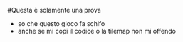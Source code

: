 #Questa è solamente una prova

- so che questo gioco fa schifo
- anche se mi copi il codice o la tilemap non mi offendo
